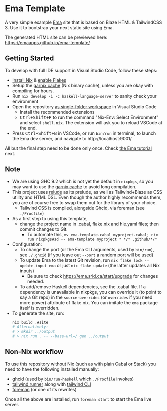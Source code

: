 # Ema Template

A very simple example [Ema](https://ema.srid.ca/) site that is based on Blaze HTML & TailwindCSS 3. Use it to bootstrap your next static site using Ema.

The generated HTML site can be previewed here: https://emaapps.github.io/ema-template/

## Getting Started

To develop with full IDE support in Visual Studio Code, follow these steps:

- [Install Nix](https://nixos.org/download.html) & [enable Flakes](https://nixos.wiki/wiki/Flakes#Enable_flakes)
- Setup the [garnix cache](https://garnix.io/docs/caching) (Nix binary cache), unless you are okay with compiling for hours.
- Run `nix develop -i -c haskell-language-server` to sanity check your environment 
- Open the repository [as single-folder workspace](https://code.visualstudio.com/docs/editor/workspaces#_singlefolder-workspaces) in Visual Studio Code
    - Install the recommended extensions
    - <kbd>Ctrl+Shift+P</kbd> to run the command "Nix-Env: Select Environment" and select `shell.nix`. The extension will ask you to reload VSCode at the end.
- Press <kbd>Ctrl+Shift+B</kbd> in VSCode, or run `bin/run` in terminal, to launch the Ema dev server, and navigate to http://localhost:9001/

All but the final step need to be done only once. Check [the Ema tutorial](https://ema.srid.ca/start/tutorial) next.

## Note

- We are using GHC 9.2 which is not yet the default in `nixpkgs`, so you may want to use the [garnix cache](https://garnix.io/docs/caching) to avoid long compilation.
- This project uses [relude](https://github.com/kowainik/relude) as its prelude, as well as Tailwind+Blaze as CSS utility and HTML DSL. Even though the author highly recommends them, you are of course free to swap them out for the library of your choice.
  - Tailwind CSS is compiled, alongside Ghcid, via foreman (see `./Procfile`)
- As a first step to using this template, 
  - change the project name in .cabal, flake.nix and hie.yaml files; then commit changes to Git.
      - To automate this, `mv ema-template.cabal myproject.cabal; nix run nixpkgs#sd -- ema-template myproject * */* .github/*/*`
- Configuration:
  - To change the port (or the Ema CLI arguments, used by `bin/run`), see `./.ghcid` (if you leave out `--port` a random port will be used)
  - To update Ema to the latest Git revision, run `nix flake lock --update-input ema` or just `nix flake update` (the latter updates all Nix inputs)
    - Be sure to check https://ema.srid.ca/start/upgrade for changes needed.
  - To add/remove Haskell dependencies, see the .cabal file. If a dependency is unavailable in nixpkgs, you can override it (to point to say a Git repo) in the `source-overrides` (or `overrides` if you need more power) attribute of flake.nix. You can imitate the `ema` package itself is overridden.
- To generate the site, run:
  ```sh
  nix build .#site
  # Alternatively:
  # > mkdir ../output 
  # > nix run . -- --base-url=/ gen ../output
  ```

## Non-Nix workflow

To use this repository without Nix (such as with plain Cabal or Stack) you need to have the following installed manually:

- ghcid (used by `bin/run-haskell` which `./Procfile` invokes)
- [tailwind runner](https://hackage.haskell.org/package/tailwind) along with [tailwind CLI](https://tailwindcss.com/docs/installation)
- [foreman](http://ddollar.github.io/foreman/) (or one of its rewrites)

Once all the above are installed, run `foreman start` to start the Ema live server.
